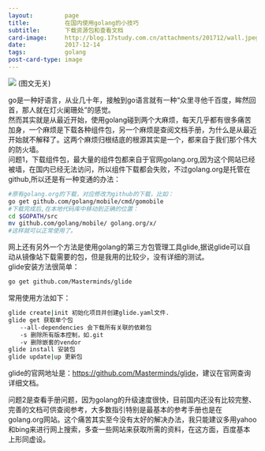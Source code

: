 ```yaml
---
layout:         page
title:          在国内使用golang的小技巧
subtitle:       下载资源包和查看文档
card-image:     http://blog.17study.com.cn/attachments/201712/wall.jpeg
date:           2017-12-14
tags:           golang 
post-card-type: image
---
```

![](http://blog.17study.com.cn/attachments/201712/wall.jpeg)
(图文无关)

go是一种好语言，从业几十年，接触到go语言就有一种“众里寻他千百度，眸然回首，那人就在灯火阑珊处”的感觉。  
然而其实就是从最近开始，使用golang碰到两个大麻烦，每天几乎都有很多痛苦加身，一个麻烦是下载各种组件包，另一个麻烦是查阅文档手册，为什么是从最近开始就不解释了。这两个麻烦归根结底的根源其实是一个，都来自于我们那个伟大的防火墙。  
问题1，下载组件包，最大量的组件包都来自于官网golang.org,因为这个网站已经被墙，在国内已经无法访问，所以组件下载都会失败，不过golang.org是托管在github,所以还是有一种变通的办法：
```bash
#原有golang.org的下载，对应修改为github的下载，比如：
go get github.com/golang/mobile/cmd/gomobile
#下载完成后,在本地代码库中移动到正确的位置：
cd $GOPATH/src 
mv github.com/golang/mobile/ golang.org/x/
#这样就可以正常使用了。
```
网上还有另外一个方法是使用golang的第三方包管理工具glide,据说glide可以自动从镜像站下载需要的包，但是我用的比较少，没有详细的测试。  
glide安装方法很简单：  
```bash
go get github.com/Masterminds/glide
```
常用使用方法如下：  
```bash
glide create|init 初始化项目并创建glide.yaml文件.
glide get 获取单个包
　　--all-dependencies 会下载所有关联的依赖包
　　-s 删除所有版本控制，如.git
　　-v 删除嵌套的vendor
glide install 安装包
glide update|up 更新包
```
glide的官网地址是：<https://github.com/Masterminds/glide>，建议在官网查询详细文档。

问题2是查看手册问题，因为golang的升级速度很快，目前国内还没有比较完整、完善的文档可供查阅参考，大多数指引特别是最基本的参考手册也是在golang.org网站。这个痛苦其实至今没有太好的解决办法，我只能建议多用yahoo和bing来进行网上搜索，多查一些网站来获取所需的资料，在这方面，百度基本上形同虚设。


